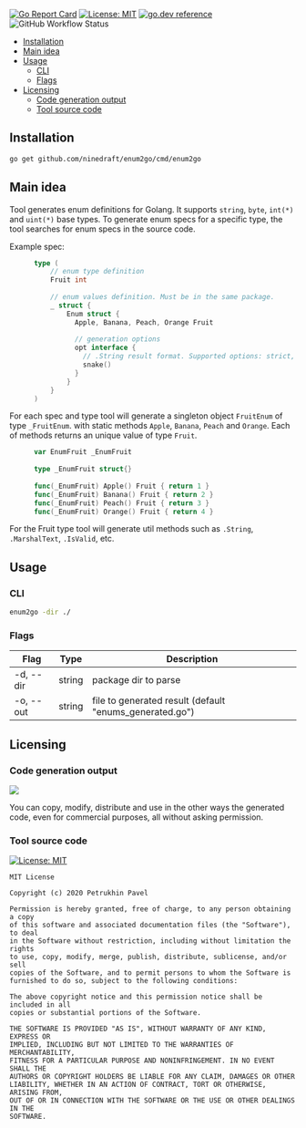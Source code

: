 [![Go Report Card](https://goreportcard.com/badge/github.com/ninedraft/enum2go)](https://goreportcard.com/report/github.com/ninedraft/enum2go) [![License: MIT](https://img.shields.io/badge/License-MIT-yellow.svg)](https://opensource.org/licenses/MIT) [![go.dev reference](https://img.shields.io/badge/doc-go.dev-blue)](https://pkg.go.dev/mod/github.com/ninedraft/enum2go) ![GitHub Workflow Status](https://img.shields.io/github/workflow/status/ninedraft/enum2go/Test)

- [Installation](#installation)
- [Main idea](#main-idea)
- [Usage](#usage)
  - [CLI](#cli)
  - [Flags](#flags)
- [Licensing](#licensing)
  - [Code generation output](#code-generation-output)
  - [Tool source code](#tool-source-code)

## Installation

```sh
go get github.com/ninedraft/enum2go/cmd/enum2go
```

## Main idea

Tool generates enum definitions for Golang. It supports `string`, `byte`, `int(*)` and `uint(*)` base types. To generate enum specs for a specific type, the tool searches for enum specs in the source code.
  
Example spec:

```go  
      type (
          // enum type definition
          Fruit int
  
          // enum values definition. Must be in the same package.
          _ struct {
              Enum struct { 
                Apple, Banana, Peach, Orange Fruit 
                
                // generation options
                opt interface {
                  // .String result format. Supported options: strict, snake, kebab
                  snake()
                }
              }
          }
      )
```

For each spec and type tool will generate a singleton object `FruitEnum` of type `_FruitEnum`. with static methods `Apple`, `Banana`, `Peach` and `Orange`. Each of methods returns an unique value of type `Fruit`.

```go  
      var EnumFruit _EnumFruit
  
      type _EnumFruit struct{}
  
      func(_EnumFruit) Apple() Fruit { return 1 }
      func(_EnumFruit) Banana() Fruit { return 2 }
      func(_EnumFruit) Peach() Fruit { return 3 }
      func(_EnumFruit) Orange() Fruit { return 4 }
```

For the Fruit type tool will generate util methods such as `.String`, `.MarshalText`, `.IsValid`, etc.

## Usage

### CLI

```sh
enum2go -dir ./
```

### Flags

| Flag      | Type   | Description                                             |
|-----------|--------|---------------------------------------------------------|
| -d, --dir | string | package dir to parse                                    |
| -o, --out | string | file to generated result (default "enums_generated.go") |

## Licensing

### Code generation output

[![](https://upload.wikimedia.org/wikipedia/commons/6/69/CC0_button.svg)](https://creativecommons.org/publicdomain/zero/1.0/deed.en)

You can copy, modify, distribute and use in the other ways the generated code, even for commercial purposes, all without asking permission.

### Tool source code

[![License: MIT](https://img.shields.io/badge/License-MIT-yellow.svg)](https://opensource.org/licenses/MIT)

```
MIT License

Copyright (c) 2020 Petrukhin Pavel

Permission is hereby granted, free of charge, to any person obtaining a copy
of this software and associated documentation files (the "Software"), to deal
in the Software without restriction, including without limitation the rights
to use, copy, modify, merge, publish, distribute, sublicense, and/or sell
copies of the Software, and to permit persons to whom the Software is
furnished to do so, subject to the following conditions:

The above copyright notice and this permission notice shall be included in all
copies or substantial portions of the Software.

THE SOFTWARE IS PROVIDED "AS IS", WITHOUT WARRANTY OF ANY KIND, EXPRESS OR
IMPLIED, INCLUDING BUT NOT LIMITED TO THE WARRANTIES OF MERCHANTABILITY,
FITNESS FOR A PARTICULAR PURPOSE AND NONINFRINGEMENT. IN NO EVENT SHALL THE
AUTHORS OR COPYRIGHT HOLDERS BE LIABLE FOR ANY CLAIM, DAMAGES OR OTHER
LIABILITY, WHETHER IN AN ACTION OF CONTRACT, TORT OR OTHERWISE, ARISING FROM,
OUT OF OR IN CONNECTION WITH THE SOFTWARE OR THE USE OR OTHER DEALINGS IN THE
SOFTWARE.
```
